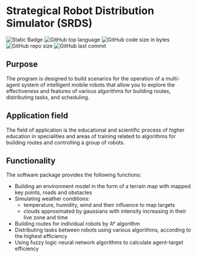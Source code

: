 # Strategical Robot Distribution Simulator (SRDS)
![Static Badge](https://img.shields.io/badge/MSPripotnev-SRDS-StrategicalRobotDistrubutionSimulator)
![GitHub top language](https://img.shields.io/github/languages/top/MSPripotnev/StrategicalRobotDistrubutionSimulator)
![GitHub code size in bytes](https://img.shields.io/github/languages/code-size/MSPripotnev/StrategicalRobotDistrubutionSimulator)
![GitHub repo size](https://img.shields.io/github/repo-size/MSPripotnev/StrategicalRobotDistrubutionSimulator)
![GitHub last commit](https://img.shields.io/github/last-commit/MSPripotnev/StrategicalRobotDistrubutionSimulator)

## Purpose
The program is designed to build scenarios for the operation of a multi-agent system of intelligent mobile robots that allow you to explore the effectiveness and features of various algorithms for building routes, distributing tasks, and scheduling.

## Application field
The field of application is the educational and scientific process of higher education in specialities and areas of training related to algorithms for building routes and controlling a group of robots.

## Functionality
The software package provides the following functions:

* Building an environment model in the form of a terrain map with mapped key points, roads and obstacles
* Simulating weather conditions:
  * temperature, humidity, wind and their influence to map targets
  * clouds approximated by gaussians with intensity increasing in their live zone and time
* Building routes for individual robots by A* algorithm
* Distributing tasks between robots using various algorithms, according to the highest efficiency
* Using fuzzy logic neural network algorithms to calculate agent-target efficiency
